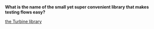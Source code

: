 **What is the name of the small yet super convenient library that makes testing flows easy?**

<div class="hint">
<a href="https://github.com/cashapp/turbine">the Turbine library</a>
</div>
